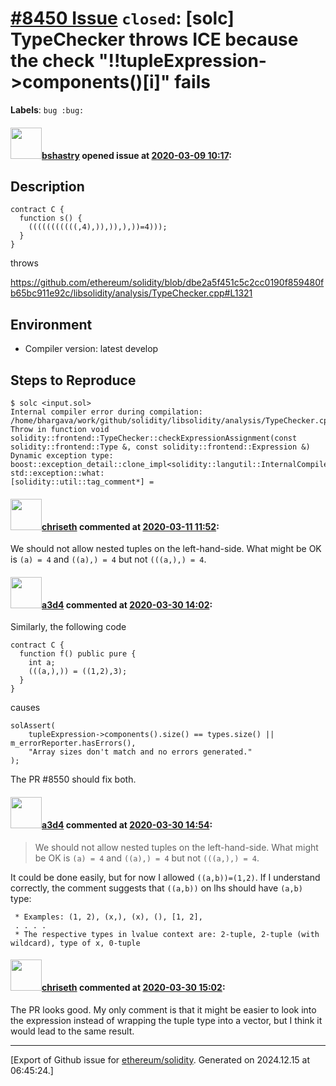 # [\#8450 Issue](https://github.com/ethereum/solidity/issues/8450) `closed`: [solc] TypeChecker throws ICE because the check "!!tupleExpression->components()[i]" fails
**Labels**: `bug :bug:`


#### <img src="https://avatars.githubusercontent.com/u/2388185?v=4" width="50">[bshastry](https://github.com/bshastry) opened issue at [2020-03-09 10:17](https://github.com/ethereum/solidity/issues/8450):

## Description

```
contract C {
  function s() {
    (((((((((((,4),)),)),),))=4)));
  }
}
```

throws

https://github.com/ethereum/solidity/blob/dbe2a5f451c5c2cc0190f859480fb65bc911e92c/libsolidity/analysis/TypeChecker.cpp#L1321

## Environment

- Compiler version: latest develop

## Steps to Reproduce

```
$ solc <input.sol>
Internal compiler error during compilation:
/home/bhargava/work/github/solidity/libsolidity/analysis/TypeChecker.cpp(1321): Throw in function void solidity::frontend::TypeChecker::checkExpressionAssignment(const solidity::frontend::Type &, const solidity::frontend::Expression &)
Dynamic exception type: boost::exception_detail::clone_impl<solidity::langutil::InternalCompilerError>
std::exception::what:
[solidity::util::tag_comment*] =
```

#### <img src="https://avatars.githubusercontent.com/u/9073706?v=4" width="50">[chriseth](https://github.com/chriseth) commented at [2020-03-11 11:52](https://github.com/ethereum/solidity/issues/8450#issuecomment-597588742):

We should not allow nested tuples on the left-hand-side. What might be OK is `(a) = 4` and `((a),) = 4` but not `(((a,),) = 4`.

#### <img src="https://avatars.githubusercontent.com/u/60588784?v=4" width="50">[a3d4](https://github.com/a3d4) commented at [2020-03-30 14:02](https://github.com/ethereum/solidity/issues/8450#issuecomment-606018187):

Similarly, the following code
```
contract C {
  function f() public pure {
    int a;
    (((a,),)) = ((1,2),3);
  }
}
```
causes
```
solAssert(
    tupleExpression->components().size() == types.size() || m_errorReporter.hasErrors(),
    "Array sizes don't match and no errors generated."
);
```

The PR #8550 should fix both.

#### <img src="https://avatars.githubusercontent.com/u/60588784?v=4" width="50">[a3d4](https://github.com/a3d4) commented at [2020-03-30 14:54](https://github.com/ethereum/solidity/issues/8450#issuecomment-606049409):

> 
> 
> We should not allow nested tuples on the left-hand-side. What might be OK is `(a) = 4` and `((a),) = 4` but not `(((a,),) = 4`.

It could be done easily, but for now I allowed `((a,b))=(1,2)`. If I understand correctly, the comment suggests that `((a,b))` on lhs should have `(a,b)` type:

```
 * Examples: (1, 2), (x,), (x), (), [1, 2],
 . . . .
 * The respective types in lvalue context are: 2-tuple, 2-tuple (with wildcard), type of x, 0-tuple
```

#### <img src="https://avatars.githubusercontent.com/u/9073706?v=4" width="50">[chriseth](https://github.com/chriseth) commented at [2020-03-30 15:02](https://github.com/ethereum/solidity/issues/8450#issuecomment-606054296):

The PR looks good. My only comment is that it might be easier to look into the expression instead of wrapping the tuple type into a vector, but I think it would lead to the same result.


-------------------------------------------------------------------------------



[Export of Github issue for [ethereum/solidity](https://github.com/ethereum/solidity). Generated on 2024.12.15 at 06:45:24.]
